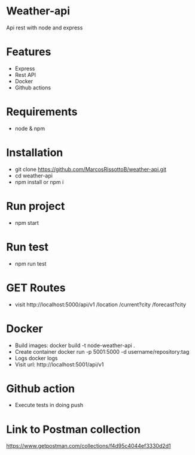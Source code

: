 # Weather-api
Api rest with node and express

# Features
  * Express
  * Rest API
  * Docker
  * Github actions
  
# Requirements
  * node & npm

# Installation
  * git clone https://github.com/MarcosRissottoB/weather-api.git
  * cd weather-api
  * npm install or npm i
  
# Run project
  * npm start

# Run test
  * npm run test
 
# GET Routes
  * visit http://localhost:5000/api/v1
      /location
      /current?city
      /forecast?city
      
# Docker
  * Build images:
    docker build -t node-weather-api .
  * Create container
    docker run -p 5001:5000 -d username/repository:tag
  * Logs
    docker logs
  * Visit url: http://localhost:5001/api/v1
 
# Github action
 * Execute tests in doing push

# Link to Postman collection
https://www.getpostman.com/collections/f4d95c4044ef3330d2d1
